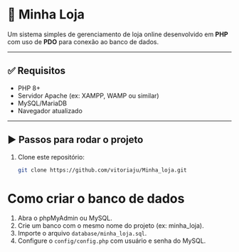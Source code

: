 # 🛒 Minha Loja

Um sistema simples de gerenciamento de loja online desenvolvido em **PHP** com uso de **PDO** para conexão ao banco de dados.

---

## ✅ Requisitos

- PHP 8+
- Servidor Apache (ex: XAMPP, WAMP ou similar)
- MySQL/MariaDB
- Navegador atualizado

---

## ▶️ Passos para rodar o projeto

1. Clone este repositório:
   ```bash
   git clone https://github.com/vitoriaju/Minha_loja.git
# Como criar o banco de dados

1. Abra o phpMyAdmin ou MySQL.
2. Crie um banco com o mesmo nome do projeto (ex: minha_loja).
3. Importe o arquivo `database/minha_loja.sql`.
4. Configure o `config/config.php` com usuário e senha do MySQL.
